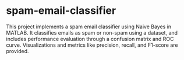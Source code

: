 # spam-email-classifier
This project implements a spam email classifier using Naive Bayes in MATLAB. It classifies emails as spam or non-spam using a dataset, and includes performance evaluation through a confusion matrix and ROC curve. Visualizations and metrics like precision, recall, and F1-score are provided.
